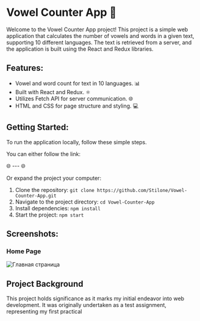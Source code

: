 #  Vowel Counter App 🚀

Welcome to the Vowel Counter App project!
This project is a simple web application that calculates the number of vowels and words in a given text, supporting 10 different languages. The text is retrieved from a server, and the application is built using the React and Redux libraries.

## Features:

- Vowel and word count for text in 10 languages. 📊
- Built with React and Redux. ⚛️
- Utilizes Fetch API for server communication. 🌐
- HTML and CSS for page structure and styling. 💻

## Getting Started:
To run the application locally, follow these simple steps.

You can either follow the link:
 
🌐 --- 🌐

Or expand the project your computer:

1. Clone the repository: `git clone https://github.com/Stilone/Vowel-Counter-App.git`
2. Navigate to the project directory: `cd Vowel-Counter-App`
3. Install dependencies: `npm install`
4. Start the project: `npm start`

## Screenshots:

### Home Page
![Главная страница](https://sun9-25.userapi.com/impg/aePsv7grbXfZHpNXOAYSBpJJ8E8ZDWvtmSgdKA/_q3XURqnd3Y.jpg?size=763x429&quality=96&sign=f15714dcda5be1db88fbf65325ea2ca6&type=album)

## Project Background

This project holds significance as it marks my initial endeavor into web development. It was originally undertaken as a test assignment, representing my first practical
